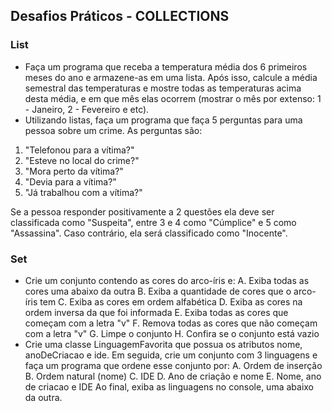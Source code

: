 ## Desafios Práticos - COLLECTIONS

### List
- Faça um programa que receba a temperatura média dos 6 primeiros meses do ano e armazene-as em uma lista. Após isso, calcule a média semestral das temperaturas e mostre todas as temperaturas acima desta média, e em que mês elas ocorrem (mostrar o mês por extenso: 1 - Janeiro, 2 - Fevereiro e etc).
- Utilizando listas, faça um programa que faça 5 perguntas para uma pessoa sobre um crime. As perguntas são:

1. "Telefonou para a vítima?"
2. "Esteve no local do crime?"
3. "Mora perto da vítima?"
4. "Devia para a vítima?"
5. "Já trabalhou com a vítima?" 

Se a pessoa responder positivamente a 2 questões ela deve ser classificada como "Suspeita", entre 3 e 4 como "Cúmplice" e 5 como "Assassina". Caso contrário, ela será classificado como "Inocente".

### Set
- Crie um conjunto contendo as cores do arco-íris e:
A. Exiba todas as cores uma abaixo da outra
B. Exiba a quantidade de cores que o arco-íris tem
C. Exiba as cores em ordem alfabética
D. Exiba as cores na ordem inversa da que foi informada
E. Exiba todas as cores que começam com a letra "v"
F. Remova todas as cores que não começam com a letra "v"
G. Limpe o conjunto
H. Confira se o conjunto está vazio
- Crie uma classe LinguagemFavorita que possua os atributos nome, anoDeCriacao e ide. Em seguida, crie um conjunto com 3 linguagens e faça um programa que ordene esse conjunto por:
A. Ordem de inserção
B. Ordem natural (nome)
C. IDE
D. Ano de criação e nome
E. Nome, ano de criacao e IDE
Ao final, exiba as linguagens no console, uma abaixo da outra.
